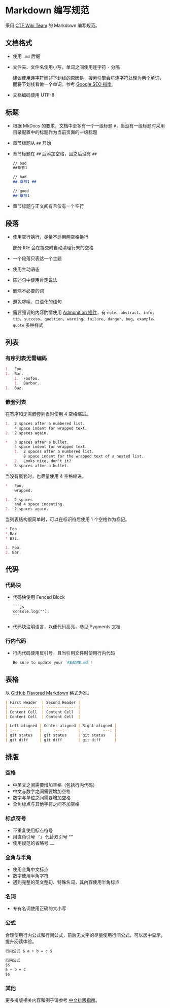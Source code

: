 # Markdown 编写规范

采用 [CTF Wiki Team](https://github.com/ctf-wiki/) 的 Markdown 编写规范。

## 文档格式

- 使用 `.md` 后缀
- 文件夹、文件名使用小写，单词之间使用连字符 `-` 分隔

  建议使用连字符而非下划线的原因是，搜索引擎会将连字符处理为两个单词，而将下划线看做一个单词。参考 [Google SEO 指南](https://support.google.com/webmasters/answer/76329?hl=zh-Hans)。

- 文档编码使用 UTF-8

## 标题

- 根据 MkDocs 的要求，文档中至多有一个一级标题 `#`，当没有一级标题时采用目录配置中的标题作为当前页面的一级标题

- 章节标题从 `##` 开始

- 章节标题在 `##` 后添加空格，且之后没有 `##`

  ```markdown
  // bad
  ##章节1

  // bad
  ## 章节1 ##

  // good
  ## 章节1
  ```

- 章节标题与正文间有且仅有一个空行

## 段落

- 使用空行换行，尽量不适用两空格换行

  部分 IDE 会在提交时自动清理行末的空格

- 一个段落只表达一个主题

- 使用主动语态

- 陈述句中使用肯定说法

- 删除不必要的词

- 避免啰嗦、口语化的语句

- 需要强调的内容酌情使用 [Admonition 插件](https://github.com/ctf-wiki/ctf-wiki/wiki/Material-%E4%B8%BB%E9%A2%98%E4%BD%BF%E7%94%A8%E8%AF%B4%E6%98%8E#admonition)，有 `note`、`abstract`、`info`、`tip`、`success`、`question`、`warning`、`failure`、`danger`、`bug`、`example`、`quote` 多种样式

## 列表

### 有序列表无需编码

```markdown
1.  Foo.
1.  Bar.
    1.  Foofoo.
    1.  Barbar.
1.  Baz.
```

### 嵌套列表

在有序和无需嵌套列表时使用 4 空格缩进。

```markdown
1.  2 spaces after a numbered list.
    4 space indent for wrapped text.
2.  2 spaces again.

*   3 spaces after a bullet.
    4 space indent for wrapped text.
    1.  2 spaces after a numbered list.
        8 space indent for the wrapped text of a nested list.
    2.  Looks nice, don't it?
*   3 spaces after a bullet.
```

当没有嵌套时，也尽量使用 4 空格缩进。

```markdown
*   Foo,
    wrapped.

1.  2 spaces
    and 4 space indenting.
2.  2 spaces again.
```

当列表结构很简单时，可以在标识符后使用 1 个空格作为标记。

```markdown
* Foo
* Bar
* Baz.

1. Foo.
2. Bar.
```

## 代码

### 代码块

- 代码块使用 Fenced Block

  ````markdown
  ​```js
  console.log("");
  ​```
  ````

- 代码块注明语言，以便代码高亮，参见 Pygments 文档


### 行内代码

- 行内代码使用反引号，且当引用文件时使用行内代码

  ```markdown
  Be sure to update your `README.md`!
  ```



## 表格

以 [GitHub Flavored Markdown](https://help.github.com/articles/organizing-information-with-tables/) 格式为准。

```markdown
| First Header  | Second Header |
| ------------- | ------------- |
| Content Cell  | Content Cell  |
| Content Cell  | Content Cell  |

| Left-aligned | Center-aligned | Right-aligned |
| :---         |     :---:      |          ---: |
| git status   | git status     | git status    |
| git diff     | git diff       | git diff      |
```

## 排版

### 空格

- 中英文之间需要增加空格（包括行内代码）
- 中文与数字之间需要增加空格
- 数字与单位之间需要增加空格
- 全角标点与其他字符之间不加空格

### 标点符号

- 不重复使用标点符号
- 用直角引号 `「」` 代替双引号 `“”`
- 使用规范的省略号 `……`

### 全角与半角

- 使用全角中文标点
- 数字使用半角字符
- 遇到完整的英文整句、特殊名词，其內容使用半角标点

### 名词

- 专有名词使用正确的大小写

### 公式

合理使用行内公式和行间公式，前后无文字的尽量使用行间公式，可以居中显示，提升阅读体验。

```markdown
行内公式 $ a + b = c $

行间公式
$$
a + b = c
$$
```

### 其他

更多排版相关内容和例子请参考 [中文排版指南](https://github.com/ctf-wiki/ctf-wiki/wiki/%E4%B8%AD%E6%96%87%E6%8E%92%E7%89%88%E6%8C%87%E5%8D%97)。